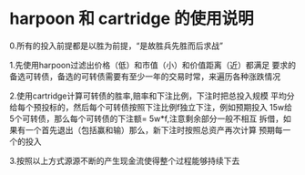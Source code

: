 # harpoon 和 cartridge 的使用说明
0.所有的投入前提都是以胜为前提，“是故胜兵先胜而后求战”

1.先使用harpoon过滤出价格（低）和市值（小）和价值距离（近）都满足
要求的备选可转债，备选的可转债需要有至少一年的交易时常，来遍历各种涨跌情况

2.使用cartridge计算可转债的胜率,赔率和下注比例，下注时把总投入规模
平均分给每个预投标的，然后每个可转债按照下注比例f独立下注，例如预期投入
15w给5个可转债，那么每个可转债的下注额= 5w*f,注意剩余部分一般不相互
拆借，如果有一个首先退出（包括赢和输）那么，新下注时按照总资产再次计算
预期每一个的投入

3.按照以上方式源源不断的产生现金流使得整个过程能够持续下去
